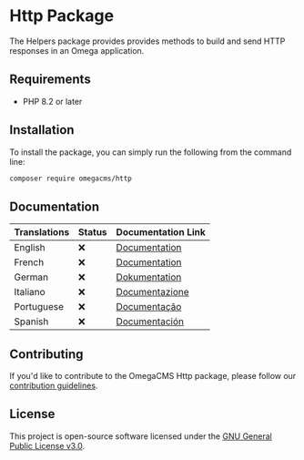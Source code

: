 # Http Package

The Helpers package provides provides methods to build and send HTTP responses in an Omega application.

## Requirements

* PHP 8.2 or later

## Installation

To install the package, you can simply run the following from the command line:

```sh
composer require omegacms/http
```

## Documentation

| Translations  | Status | Documentation Link                 |
| ------------- | ------ | -----------------------------------|
| English       | ❌     | [Documentation](docs/en/index.md)  |
| French        | ❌     | [Documentation](docs/fr/index.md)  |
| German        | ❌     | [Dokumentation](docs/de/index.md)  |
| Italiano      | ❌     | [Documentazione](docs/it/index.md) |
| Portuguese    | ❌     | [Documentação](docs/pt/index.md)   |
| Spanish       | ❌     | [Documentación](docs/es/index.md)  |


## Contributing

If you'd like to contribute to the OmegaCMS Http package, please follow our [contribution guidelines](CONTRIBUTING.md).

## License

This project is open-source software licensed under the [GNU General Public License v3.0](LICENSE).
